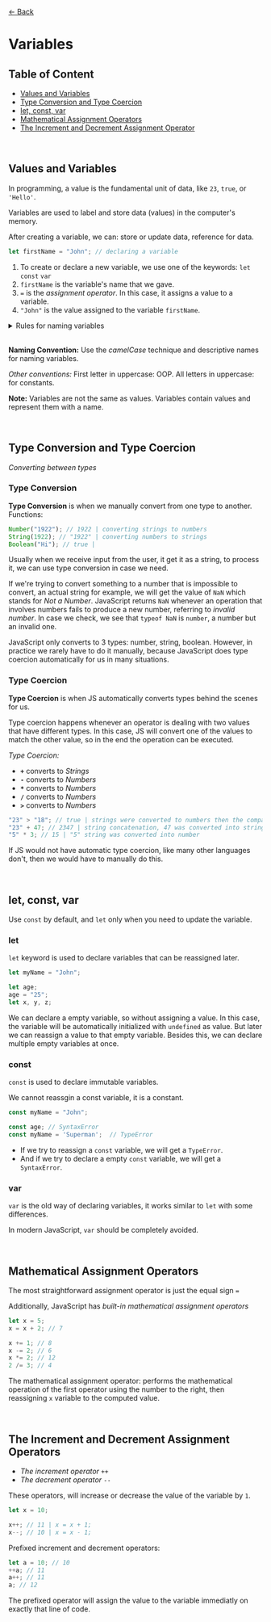 [&larr; Back](./README.md)

# Variables

## Table of Content

- [Values and Variables](#values-and-variables)
- [Type Conversion and Type Coercion](#type-conversion-and-type-coercion)
- [let, const, var](#let-const-var)
- [Mathematical Assignment Operators](#mathematical-assignment-operators)
- [The Increment and Decrement Assignment Operator](#the-increment-and-decrement-assignment-operators)

<br>

## Values and Variables

In programming, a value is the fundamental unit of data, like `23`, `true`, or `'Hello'`.

Variables are used to label and store data (values) in the computer's memory.

After creating a variable, we can: store or update data, reference for data.

```js
let firstName = "John"; // declaring a variable
```

1. To create or declare a new variable, we use one of the keywords: `let` `const` `var`
2. `firstName` is the variable's name that we gave.
3. `=` is the _assignment operator_. In this case, it assigns a value to a variable.
4. `"John"` is the value assigned to the variable `firstName`.

<details>
<summary>Rules for naming variables</summary>

<br>

- Cannot start with a number.

<div></div>

- Can only contain: letters, numbers, dollar sign, underscore.

<div></div>

- Variable names are case sensitive.

<div></div>

- Don't use reserved JS keywords.

</details>

<br>

**Naming Convention:** Use the _camelCase_ technique and descriptive names for naming variables.

_Other conventions:_ First letter in uppercase: OOP. All letters in uppercase: for constants.

**Note:** Variables are not the same as values. Variables contain values and represent them with a name.

<br>

## Type Conversion and Type Coercion

_Converting between types_

### Type Conversion

**Type Conversion** is when we manually convert from one type to another. Functions:

```js
Number("1922"); // 1922 | converting strings to numbers
String(1922); // "1922" | converting numbers to strings
Boolean("Hi"); // true |
```

Usually when we receive input from the user, it get it as a string, to process it, we can use type conversion in case we need.

If we're trying to convert something to a number that is impossible to convert, an actual string for example, we will get the value of `NaN` which stands for _Not a Number_. JavaScript returns `NaN` whenever an operation that involves numbers fails to produce a new number, referring to _invalid number_. In case we check, we see that `typeof NaN` is `number`, a number but an invalid one.

JavaScript only converts to 3 types: number, string, boolean. However, in practice we rarely have to do it manually, because JavaScript does type coercion automatically for us in many situations.

### Type Coercion

**Type Coercion** is when JS automatically converts types behind the scenes for us.

Type coercion happens whenever an operator is dealing with two values that have different types. In this case, JS will convert one of the values to match the other value, so in the end the operation can be executed.

_Type Coercion:_

- **`+`** converts to _Strings_
- **`-`** converts to _Numbers_
- **`*`** converts to _Numbers_
- **`/`** converts to _Numbers_
- **`>`** converts to _Numbers_

```js
"23" > "18"; // true | strings were converted to numbers then the comparison was made
"23" + 47; // 2347 | string concatenation, 47 was converted into string
"5" * 3; // 15 | "5" string was converted into number
```

If JS would not have automatic type coercion, like many other languages don't, then we would have to manually do this.

<br>

## let, const, var

Use `const` by default, and `let` only when you need to update the variable.

### let

`let` keyword is used to declare variables that can be reassigned later.

```js
let myName = "John";

let age;
age = "25";
let x, y, z;
```

We can declare a empty variable, so without assigning a value. In this case, the variable will be automatically initialized with `undefined` as value. But later we can reassign a value to that empty variable. Besides this, we can declare multiple empty variables at once.

### const

`const` is used to declare immutable variables.

We cannot reassgin a const variable, it is a constant.

```js
const myName = "John";

const age; // SyntaxError
const myName = 'Superman';  // TypeError
```

- If we try to reassign a `const` variable, we will get a `TypeError`.
- And if we try to declare a empty `const` variable, we will get a `SyntaxError`.

### var

`var` is the old way of declaring variables, it works similar to `let` with some differences.

In modern JavaScript, `var` should be completely avoided.

<br>

## Mathematical Assignment Operators

The most straightforward assignment operator is just the equal sign `=`

Additionally, JavaScript has _built-in mathematical assignment operators_

```js
let x = 5;
x = x + 2; // 7

x += 1; // 8
x -= 2; // 6
x *= 2; // 12
2 /= 3; // 4
```

The mathematical assignment operator: performs the mathematical operation of the first operator using the number to the right, then reassigning `x` variable to the computed value.

<br>

## The Increment and Decrement Assignment Operators

- _The increment operator_ `++`
- _The decrement operator_ `--`

These operators, will increase or decrease the value of the variable by `1`.

```js
let x = 10;

x++; // 11 | x = x + 1;
x--; // 10 | x = x - 1;
```

Prefixed increment and decrement operators:

```js
let a = 10; // 10
++a; // 11
a++; // 11
a; // 12
```

The prefixed operator will assign the value to the variable immediatly on exactly that line of code.

<br>
